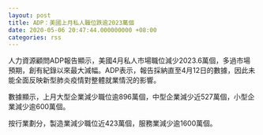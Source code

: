 ```yaml
---
layout: post
title: ADP：美國上月私人職位跌逾2023萬個
date: 2020-05-06 20:47:44.000000000 +08:00
categories: rss
---
```


人力資源顧問ADP報告顯示，美國4月私人市場職位減少2023.6萬個，多過市場預期，創有紀錄以來最大減幅。ADP表示，報告採納直至4月12日的數據，因此未能全面反映新型肺炎疫情對整體就業情況的影響。

數據顯示，上月大型企業減少職位逾896萬個，中型企業減少近527萬個，小型企業減少逾600萬個。

按行業劃分，製造業減少職位近423萬個，服務業減少逾1600萬個。
